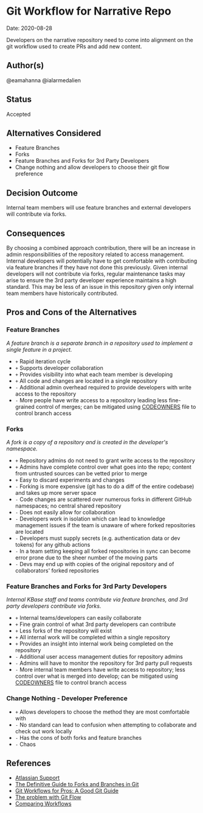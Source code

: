 # Git Workflow for Narrative Repo

Date: 2020-08-28

Developers on the narrative repository need to come into alignment on the git workflow used to create PRs and add new content.

## Author(s)

@eamahanna
@ialarmedalien

## Status

Accepted

## Alternatives Considered

* Feature Branches
* Forks
* Feature Branches and Forks for 3rd Party Developers
* Change nothing and allow developers to choose their git flow preference

## Decision Outcome

Internal team members will use feature branches and external developers will contribute via forks.

## Consequences

By choosing a combined approach contribution, there will be an increase in admin responsibilities of the repository related to access management. Internal developers will potentially have to get comfortable with contributing via feature branches if they have not done this previously. Given internal developers will not contribute via forks, regular maintenance tasks may arise to ensure the 3rd party developer experience maintains a high standard. This may be less of an issue in this repository given only internal team members have historically contributed.

## Pros and Cons of the Alternatives

### Feature Branches

_A feature branch is a separate branch in a repository used to implement a single feature in a project._

* `+` Rapid iteration cycle
* `+` Supports developer collaboration
* `+` Provides visibility into what each team member is developing
* `+` All code and changes are located in a single repository
* `-` Additional admin overhead required to provide developers with write access to the repository
* `-` More people have write access to a repository leading less fine-grained control of merges; can be mitigated using [CODEOWNERS](https://docs.github.com/en/github/creating-cloning-and-archiving-repositories/about-code-owners) file to control branch access

### Forks

_A fork is a copy of a repository and is created in the developer's namespace._

* `+` Repository admins do not need to grant write access to the repository
* `+` Admins have complete control over what goes into the repo; content from untrusted sources can be vetted prior to merge
* `+` Easy to discard experiments and changes
* `-` Forking is more expensive (git has to do a diff of the entire codebase) and takes up more server space
* `-` Code changes are scattered over numerous forks in different GitHub namespaces; no central shared repository
* `-` Does not easily allow for collaboration
* `-` Developers work in isolation which can lead to knowledge management issues if the team is unaware of where forked repositories are located
* `-` Developers must supply secrets (e.g. authentication data or dev tokens) for any github actions
* `-` In a team setting keeping all forked repositories in sync can become error prone due to the sheer number of the moving parts
* `-` Devs may end up with copies of the original repository and of collaborators' forked repositories

### Feature Branches and Forks for 3rd Party Developers

_Internal KBase staff and teams contribute via feature branches, and 3rd party developers contribute via forks._

* `+` Internal teams/developers can easily collaborate
* `+` Fine grain control of what 3rd party developers can contribute
* `+` Less forks of the repository will exist
* `+` All internal work will be completed within a single repository
* `+` Provides an insight into internal work being completed on the repository
* `-` Additional user access management duties for repository admins
* `-` Admins will have to monitor the repository for 3rd party pull requests
* `-` More internal team members have write access to repository; less control over what is merged into develop; can be mitigated using [CODEOWNERS](https://docs.github.com/en/github/creating-cloning-and-archiving-repositories/about-code-owners) file to control branch access

### Change Nothing - Developer Preference

* `+` Allows developers to choose the method they are most comfortable with
* `-` No standard can lead to confusion when attempting to collaborate and check out work locally
* `-` Has the cons of both forks and feature branches
* `-` Chaos

## References

* [Atlassian Support
](https://support.atlassian.com/bitbucket-cloud/docs/branch-or-fork-your-repository/)
* [The Definitive Guide to Forks and Branches in Git](https://www.pluralsight.com/blog/software-development/the-definitive-guide-to-forks-and-branches-in-git#:~:text=Forking%20creates%20a%20full%20copy,what%20branch%20you%20are%20using.)
* [Git Workflows for Pros: A Good Git Guide](https://www.toptal.com/git/git-workflows-for-pros-a-good-git-guide)
* [The problem with Git Flow](https://about.gitlab.com/blog/2020/03/05/what-is-gitlab-flow/)
* [Comparing Workflows](https://www.atlassian.com/git/tutorials/comparing-workflows)
